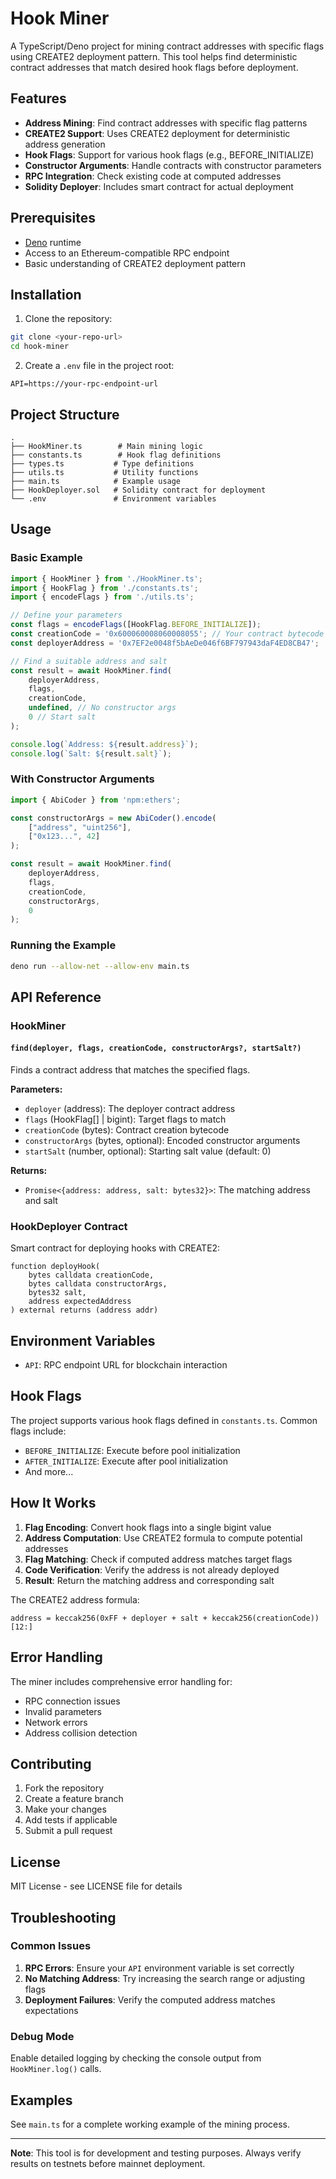 # Hook Miner

A TypeScript/Deno project for mining contract addresses with specific flags using CREATE2 deployment pattern. This tool helps find deterministic contract addresses that match desired hook flags before deployment.

## Features

- **Address Mining**: Find contract addresses with specific flag patterns
- **CREATE2 Support**: Uses CREATE2 deployment for deterministic address generation
- **Hook Flags**: Support for various hook flags (e.g., BEFORE_INITIALIZE)
- **Constructor Arguments**: Handle contracts with constructor parameters
- **RPC Integration**: Check existing code at computed addresses
- **Solidity Deployer**: Includes smart contract for actual deployment

## Prerequisites

- [Deno](https://deno.land/) runtime
- Access to an Ethereum-compatible RPC endpoint
- Basic understanding of CREATE2 deployment pattern

## Installation

1. Clone the repository:
```bash
git clone <your-repo-url>
cd hook-miner
```

2. Create a `.env` file in the project root:
```env
API=https://your-rpc-endpoint-url
```

## Project Structure

```
.
├── HookMiner.ts        # Main mining logic
├── constants.ts        # Hook flag definitions
├── types.ts           # Type definitions
├── utils.ts           # Utility functions
├── main.ts            # Example usage
├── HookDeployer.sol   # Solidity contract for deployment
└── .env               # Environment variables
```

## Usage

### Basic Example

```typescript
import { HookMiner } from './HookMiner.ts';
import { HookFlag } from './constants.ts';
import { encodeFlags } from './utils.ts';

// Define your parameters
const flags = encodeFlags([HookFlag.BEFORE_INITIALIZE]);
const creationCode = '0x600060008060008055'; // Your contract bytecode
const deployerAddress = '0x7EF2e0048f5bAeDe046f6BF797943daF4ED8CB47';

// Find a suitable address and salt
const result = await HookMiner.find(
    deployerAddress,
    flags,
    creationCode,
    undefined, // No constructor args
    0 // Start salt
);

console.log(`Address: ${result.address}`);
console.log(`Salt: ${result.salt}`);
```

### With Constructor Arguments

```typescript
import { AbiCoder } from 'npm:ethers';

const constructorArgs = new AbiCoder().encode(
    ["address", "uint256"], 
    ["0x123...", 42]
);

const result = await HookMiner.find(
    deployerAddress,
    flags,
    creationCode,
    constructorArgs,
    0
);
```

### Running the Example

```bash
deno run --allow-net --allow-env main.ts
```

## API Reference

### HookMiner

#### `find(deployer, flags, creationCode, constructorArgs?, startSalt?)`

Finds a contract address that matches the specified flags.

**Parameters:**
- `deployer` (address): The deployer contract address
- `flags` (HookFlag[] | bigint): Target flags to match
- `creationCode` (bytes): Contract creation bytecode
- `constructorArgs` (bytes, optional): Encoded constructor arguments
- `startSalt` (number, optional): Starting salt value (default: 0)

**Returns:**
- `Promise<{address: address, salt: bytes32}>`: The matching address and salt

### HookDeployer Contract

Smart contract for deploying hooks with CREATE2:

```solidity
function deployHook(
    bytes calldata creationCode,
    bytes calldata constructorArgs,
    bytes32 salt,
    address expectedAddress
) external returns (address addr)
```

## Environment Variables

- `API`: RPC endpoint URL for blockchain interaction

## Hook Flags

The project supports various hook flags defined in `constants.ts`. Common flags include:

- `BEFORE_INITIALIZE`: Execute before pool initialization
- `AFTER_INITIALIZE`: Execute after pool initialization
- And more...

## How It Works

1. **Flag Encoding**: Convert hook flags into a single bigint value
2. **Address Computation**: Use CREATE2 formula to compute potential addresses
3. **Flag Matching**: Check if computed address matches target flags
4. **Code Verification**: Verify the address is not already deployed
5. **Result**: Return the matching address and corresponding salt

The CREATE2 address formula:
```
address = keccak256(0xFF + deployer + salt + keccak256(creationCode))[12:]
```

## Error Handling

The miner includes comprehensive error handling for:
- RPC connection issues
- Invalid parameters
- Network errors
- Address collision detection

## Contributing

1. Fork the repository
2. Create a feature branch
3. Make your changes
4. Add tests if applicable
5. Submit a pull request

## License

MIT License - see LICENSE file for details

## Troubleshooting

### Common Issues

1. **RPC Errors**: Ensure your `API` environment variable is set correctly
2. **No Matching Address**: Try increasing the search range or adjusting flags
3. **Deployment Failures**: Verify the computed address matches expectations

### Debug Mode

Enable detailed logging by checking the console output from `HookMiner.log()` calls.

## Examples

See `main.ts` for a complete working example of the mining process.

---

**Note**: This tool is for development and testing purposes. Always verify results on testnets before mainnet deployment.